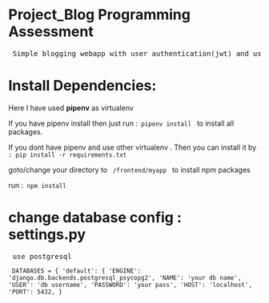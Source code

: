 
# Project_Blog Programming Assessment

<pre> Simple blogging webapp with user authentication(jwt) and user interaction.</pre>

# Install Dependencies:

<p>Here I have used <b>pipenv</b> as virtualenv  </p>

<p> If you have pipenv install then just run :<code> pipenv install </code>  to install all packages.  </p>

<p> If you dont have pipenv and use other virtualenv . Then you can install it by <code> : pip install -r requirements.txt </code> </p>

<p>  goto/change your directory to  <code> /frontend/myapp </code>  to install npm packages </p>
  <P>run :<code> npm install </code></p> 



# change database config : settings.py

<pre> use postgresql </pre>
<code><pre>
DATABASES = {
    'default': {
        'ENGINE': 'django.db.backends.postgresql_psycopg2',
        'NAME': 'your db name',
        'USER': 'db username',
        'PASSWORD': 'your pass',
        'HOST': 'localhost',
        'PORT': 5432,
}
</pre></code>

